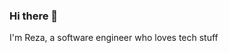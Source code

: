 ### Hi there 👋

I'm Reza, a software engineer who loves tech stuff

<!-- my-badges start -->
<!-- my-badges end -->